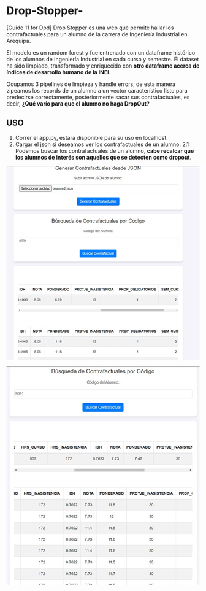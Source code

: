 # Drop-Stopper-
[Guide 11 for Dpd] Drop Stopper es una web que permite hallar los contrafactuales para un alumno de la carrera de Ingeniería Industrial en Arequipa.


El modelo es un random forest y fue entrenado con un dataframe histórico de los alumnos de Ingeniería Industrial en cada curso y semestre. El dataset ha sido limpiado, transformado y enriquecido con **otro dataframe acerca de índices de desarrollo humano de la INEI**.

Ocupamos 3 pipelines de limpieza y handle errors, de esta manera zipeamos los records de un alumno a un vector característico listo para predecirse correctamente, posteriormente sacar sus contrafactuales, es decir, **¿Qué varío para que el alumno no haga DropOut?**

## USO

1. Correr el app.py, estará disponible para su uso en localhost.
2. Cargar el json si deseamos ver los contrafactuales de un alumno.
2.1 Podemos buscar los contrafactuales de un alumno, **cabe recalcar que los alumnos de interés son aquellos que se detecten como dropout**.

![Json](imgs/Drop_stopper_json.jpg)

![Student](imgs/Drop_stopper_alumno.jpg)
